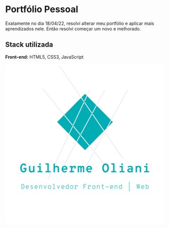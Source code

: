 # Portfólio Pessoal

Exatamente no dia 18/04/22, resolvi alterar meu portfólio e aplicar mais aprendizados nele.
Então resolvi começar um novo e melhorado.

## Stack utilizada

**Front-end:** HTML5, CSS3, JavaScript

![Logo](./assets/images/logo/logoreadme.png)
